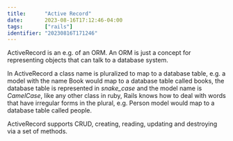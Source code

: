 ```yaml
---
title:      "Active Record"
date:       2023-08-16T17:12:46-04:00
tags:       ["rails"]
identifier: "20230816T171246"
---
```


ActiveRecord is an e.g. of an ORM. An ORM is just a concept for
representing objects that can talk to a database system.

In ActiveRecord a class name is pluralized to map to a database table,
e.g. a model with the name Book would map to a database table called
books, the database table is represented in _snake_case_ and the model
name is _CamelCase_, like any other class in ruby, Rails knows how to
deal with words that have irregular forms in the plural, e.g. Person
model would map to a database table called people.

ActiveRecord supports CRUD, creating, reading, updating and destroying
via a set of methods.
